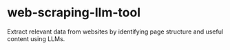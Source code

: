 # web-scraping-llm-tool
Extract relevant data from websites by identifying page structure and useful content using LLMs.
